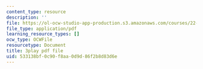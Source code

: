 ```yaml
---
content_type: resource
description: ''
file: https://ol-ocw-studio-app-production.s3.amazonaws.com/courses/22-01-introduction-to-nuclear-engineering-and-ionizing-radiation-fall-2016/533138bf0c90f8aa0d9d86f2b8d83d6e_UDAuMq-0mEo.pdf
file_type: application/pdf
learning_resource_types: []
ocw_type: OCWFile
resourcetype: Document
title: 3play pdf file
uid: 533138bf-0c90-f8aa-0d9d-86f2b8d83d6e
---
```

